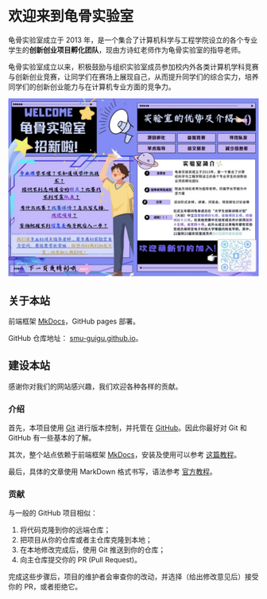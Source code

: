 # 欢迎来到龟骨实验室

龟骨实验室成立于 2013 年，是一个集合了计算机科学与工程学院设立的各个专业学生的**创新创业项目孵化团队**，现由方诗虹老师作为龟骨实验室的指导老师。

龟骨实验室成立以来，积极鼓励与组织实验室成员参加校内外各类计算机学科竞赛与创新创业竞赛，让同学们在赛场上展现自己，从而提升同学们的综合实力，培养同学们的创新创业能力与在计算机专业方面的竞争力。

![招新海报](images/index/2023-poster.jpg)

## 关于本站

前端框架 [MkDocs](https://www.mkdocs.org/)，GitHub pages 部署。

GitHub 仓库地址： [smu-guigu.github.io](https://github.com/smu-guigu/smu-guigu.github.io)。

## 建设本站

感谢你对我们的网站感兴趣，我们欢迎各种各样的贡献。

### 介绍

首先，本项目使用 [Git](https://git-scm.com/) 进行版本控制，并托管在 [GitHub](https://github.com/)。因此你最好对 Git 和 GitHub 有一些基本的了解。

其次，整个站点依赖于前端框架 [MkDocs](https://www.mkdocs.org/)，安装及使用可以参考 [这篇教程](https://mkdocs-like-code.readthedocs.io/zh_CN/latest/)。

最后，具体的文章使用 MarkDown 格式书写，语法参考 [官方教程](https://markdown.com.cn/basic-syntax/)。

### 贡献

与一般的 GitHub 项目相似：

1. 将代码克隆到你的远端仓库；
2. 把项目从你的仓库或者主仓库克隆到本地；
3. 在本地修改完成后，使用 Git 推送到你的仓库；
4. 向主仓库提交你的 PR (Pull Request)。

完成这些步骤后，项目的维护者会审查你的改动，并选择（给出修改意见后）接受你的 PR，或者拒绝它。